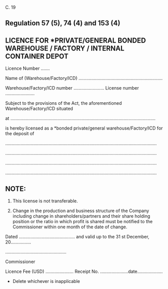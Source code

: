 C. 19

## Regulation 57 (5), 74 (4) and 153 (4)

## LICENCE FOR *PRIVATE/GENERAL BONDED WAREHOUSE / FACTORY / INTERNAL CONTAINER DEPOT

Licence Number …….

Name of  (Warehouse/Factory/ICD) …………………………………………………………

Warehouse/Factory/ICD number …………………… License number  …………………..

Subject to the provisions of the Act, the aforementioned Warehouse/Factory/ICD situated

at ……………………………………………………………………………………………………

is hereby licensed as a *bonded private/general warehouse/Factory/ICD for the deposit of

………………………………………………………………………………………………………..

………………………………………………………………………………………………………..

………………………………………………………………………………………………………..

………………………………………………………………………………………………………..

## NOTE:

1. This license is not transferable.

2. Change in the production and business structure of the Company including change in shareholders/partners and their share holding position or  the  ratio  in  which  profit  is shared must  be  notified  to  the  Commissioner  within  one  month  of  the  date  of change.

Dated …………………………………….. and valid up to the 31 st  December, 20…………….

…………………………………………

Commissioner

Licence Fee (USD) ………………….        Receipt No. ………………….date………………..

* Delete whichever is inapplicable